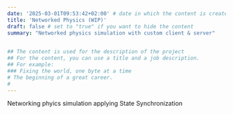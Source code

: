 ```yaml
---
date: '2025-03-01T09:53:42+02:00' # date in which the content is created - defaults to "today"
title: 'Networked Physics (WIP)'
draft: false # set to "true" if you want to hide the content 
summary: "Networked physics simulation with custom client & server"
    

## The content is used for the description of the project
## For the content, you can use a title and a job description.
## For example:
### Fixing the world, one byte at a time
# The beginning of a great career. 
# 
---
```


Networking phyics simulation applying State Synchronization 